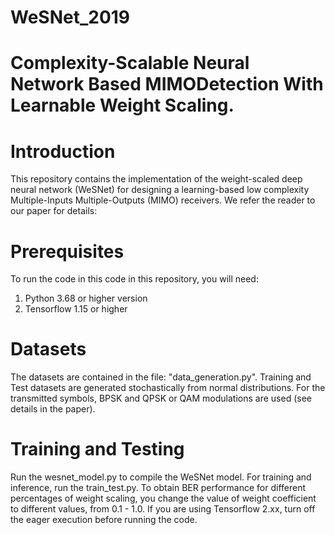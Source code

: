 # WeSNet_2019
# Complexity-Scalable Neural Network Based MIMODetection With Learnable Weight Scaling.

# Introduction
This repository contains the implementation of the weight-scaled deep neural network (WeSNet) for designing a learning-based low complexity Multiple-Inputs Multiple-Outputs (MIMO) receivers. We refer the reader to our paper for details:

# Prerequisites
To run the code in this code in this repository, you will need:

1. Python 3.68 or higher version
2. Tensorflow 1.15 or higher

# Datasets
The datasets are contained in the file: "data_generation.py". Training and Test datasets are generated stochastically from normal distributions. For the transmitted symbols, BPSK and QPSK or QAM modulations are used (see details in the paper).

# Training and Testing

Run the wesnet_model.py to compile the WeSNet model. For training and inference, run the train_test.py.
To obtain BER performance for different percentages of weight scaling, you change the value of weight coefficient
to different values, from 0.1 - 1.0. If you are using Tensorflow 2.xx, turn off the eager execution before running the code.


